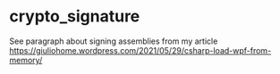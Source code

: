 # crypto_signature
See paragraph about signing assemblies from my article https://giuliohome.wordpress.com/2021/05/29/csharp-load-wpf-from-memory/ 
